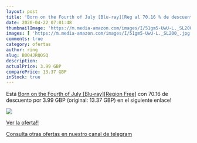 ```yaml
---
layout: post
title: 'Born on the Fourth of July [Blu-ray][Reg al 70.16 % de descuento'
date: 2020-04-22 07:01:48
thumbnailImage: 'https://m.media-amazon.com/images/I/51gm5-UwU-L._SL200_.jpg'
images: [ 'https://m.media-amazon.com/images/I/51gm5-UwU-L._SL200_.jpg' ]
comments: true
category: ofertas
author: ring
slug: B004JRQ0SQ
description:
actualPrice: 3.99 GBP
comparePrice: 13.37 GBP
inStock: true
---
```


Está [Born on the Fourth of July [Blu-ray][Region Free]](https://www.amazon.com/dp/B004JRQ0SQ/?tag=redken08-20) con 70.16 de descuento por 3.99 GBP (original: 13.37 GBP) en el siguiente enlace!

[![](https://m.media-amazon.com/images/I/51gm5-UwU-L._SL200_.jpg)](https://www.amazon.com/dp/B004JRQ0SQ/?tag=redken08-20)

[Ver la oferta!!](https://www.amazon.com/dp/B004JRQ0SQ/?tag=redken08-20)

[Consulta otras ofertas en nuestro canal de telegram](https://t.me/s/ofertas25)
